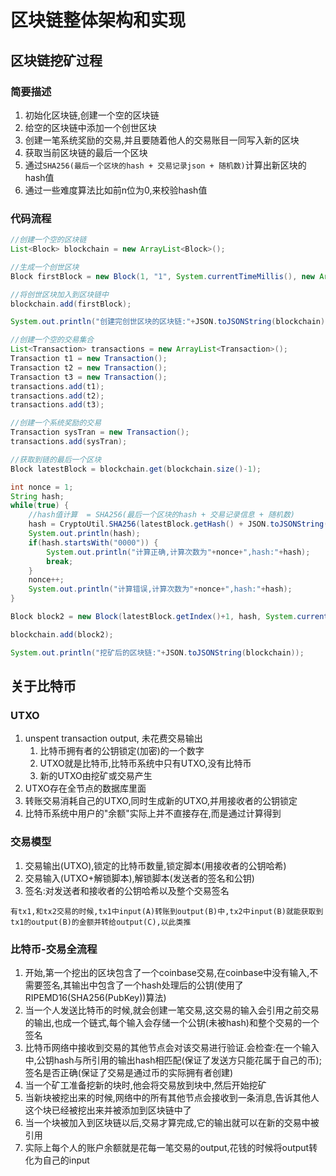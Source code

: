# 区块链整体架构和实现

## 区块链挖矿过程

### 简要描述
1. 初始化区块链,创建一个空的区块链
2. 给空的区块链中添加一个创世区块
3. 创建一笔系统奖励的交易,并且要随着他人的交易账目一同写入新的区块
4. 获取当前区块链的最后一个区块
5. 通过`SHA256(最后一个区块的hash + 交易记录json + 随机数)`计算出新区块的hash值
6. 通过一些难度算法比如前n位为0,来校验hash值

### 代码流程
```java
//创建一个空的区块链
List<Block> blockchain = new ArrayList<Block>();

//生成一个创世区块
Block firstBlock = new Block(1, "1", System.currentTimeMillis(), new ArrayList<Transaction>(), 1, "1");

//将创世区块加入到区块链中
blockchain.add(firstBlock);

System.out.println("创建完创世区块的区块链:"+JSON.toJSONString(blockchain));

//创建一个空的交易集合
List<Transaction> transactions = new ArrayList<Transaction>();
Transaction t1 = new Transaction();
Transaction t2 = new Transaction();
Transaction t3 = new Transaction();
transactions.add(t1);
transactions.add(t2);
transactions.add(t3);

//创建一个系统奖励的交易
Transaction sysTran = new Transaction();
transactions.add(sysTran);

//获取到链的最后一个区块
Block latestBlock = blockchain.get(blockchain.size()-1);

int nonce = 1;
String hash;
while(true) {
	//hash值计算  = SHA256(最后一个区块的hash + 交易记录信息 + 随机数)
	hash = CryptoUtil.SHA256(latestBlock.getHash() + JSON.toJSONString(transactions) + nonce);
	System.out.println(hash);
	if(hash.startsWith("0000")) {
		System.out.println("计算正确,计算次数为"+nonce+",hash:"+hash);
		break;
	}
	nonce++;
	System.out.println("计算错误,计算次数为"+nonce+",hash:"+hash);
}

Block block2 = new Block(latestBlock.getIndex()+1, hash, System.currentTimeMillis(), transactions, nonce, latestBlock.getHash());

blockchain.add(block2);

System.out.println("挖矿后的区块链:"+JSON.toJSONString(blockchain));
```

## 关于比特币

### UTXO
1. unspent transaction output, 未花费交易输出
    1. 比特币拥有者的公钥锁定(加密)的一个数字
    2. UTXO就是比特币,比特币系统中只有UTXO,没有比特币
    3. 新的UTXO由挖矿或交易产生
2. UTXO存在全节点的数据库里面
3. 转账交易消耗自己的UTXO,同时生成新的UTXO,并用接收者的公钥锁定
4. 比特币系统中用户的"余额"实际上并不直接存在,而是通过计算得到

### 交易模型
1. 交易输出(UTXO),锁定的比特币数量,锁定脚本(用接收者的公钥哈希)
2. 交易输入(UTXO+解锁脚本),解锁脚本(发送者的签名和公钥)
3. 签名:对发送者和接收者的公钥哈希以及整个交易签名

```
有tx1,和tx2交易的时候,tx1中input(A)转账到output(B)中,tx2中input(B)就能获取到tx1的output(B)的金额并转给output(C),以此类推
```

### 比特币-交易全流程
1. 开始,第一个挖出的区块包含了一个coinbase交易,在coinbase中没有输入,不需要签名,其输出中包含了一个hash处理后的公钥(使用了RIPEMD16(SHA256(PubKey))算法)
2. 当一个人发送比特币的时候,就会创建一笔交易,这交易的输入会引用之前交易的输出,也成一个链式,每个输入会存储一个公钥(未被hash)和整个交易的一个签名
3. 比特币网络中接收到交易的其他节点会对该交易进行验证.会检查:在一个输入中,公钥hash与所引用的输出hash相匹配(保证了发送方只能花属于自己的币);签名是否正确(保证了交易是通过币的实际拥有者创建)
4. 当一个矿工准备挖新的块时,他会将交易放到块中,然后开始挖矿
5. 当新块被挖出来的时候,网络中的所有其他节点会接收到一条消息,告诉其他人这个块已经被挖出来并被添加到区块链中了
6. 当一个块被加入到区块链以后,交易才算完成,它的输出就可以在新的交易中被引用
7. 实际上每个人的账户余额就是花每一笔交易的output,花钱的时候将output转化为自己的input